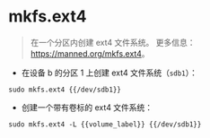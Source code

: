 # mkfs.ext4

> 在一个分区内创建 ext4 文件系统。
> 更多信息：<https://manned.org/mkfs.ext4>。

- 在设备 b 的分区 1 上创建 ext4 文件系统（`sdb1`）：

`sudo mkfs.ext4 {{/dev/sdb1}}`

- 创建一个带有卷标的 ext4 文件系统：

`sudo mkfs.ext4 -L {{volume_label}} {{/dev/sdb1}}`